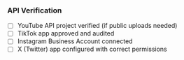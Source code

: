 ### API Verification

- [ ] YouTube API project verified (if public uploads needed)
- [ ] TikTok app approved and audited
- [ ] Instagram Business Account connected
- [ ] X (Twitter) app configured with correct permissions

